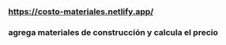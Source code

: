### https://costo-materiales.netlify.app/

### agrega materiales de construcción y calcula el precio

